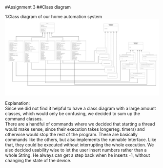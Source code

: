 #Assignment 3
##Class diagram

1:Class diagram of our home automation system
![Iterator_ClassDiagram](./img/classdiagram.JPG)

Explanation:  
Since we did not find it helpful to have a class diagram with a large amount classes, which would only be confusing, we decided to sum up the command classes.  
There are a handful of commands where we decided that starting a thread would make sense, since their execution takes longer(eg. timers) and otherwise would stop the rest of the program. These are basically commands like the others, but also implements the runnable Interface. Like that, they could be executed without interrupting the whole execution.
We also decided usability wise to let the user insert numbers rather than a whole String. He always can get a step back when he inserts -1, without changing the state of the device.




